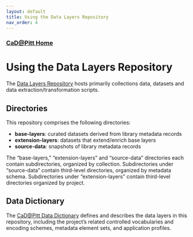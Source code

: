 ```yaml
---
layout: default
title: Using the Data Layers Repository
nav_order: 4
---
```


### [CaD@Pitt Home](http://cadatpitt.github.io)
# Using the Data Layers Repository

The [Data Layers Repository](https://github.com/CaDatPitt/data-layers) hosts primarily collections data, datasets and data extraction/transformation scripts.

## Directories
This repository comprises the following directories:
* **base-layers**: curated datasets derived from library metadata records
* **extension-layers**: datasets that extend/enrich base layers
* **source-data**: snapshots of library metadata records
<!--* **processing-tools**: scripts for extracting and transforming data from library metadata records-->

The “base-layers,” “extension-layers” and “source-data” directories each contain subdirectories, organized by collection. Subdirectories under “source-data” contain third-level directories, organized by metadata schema. Subdirectories under “extension-layers” contain third-level  directories organized by project.

## Data Dictionary
The [CaD@Pitt Data Dictionary](documentation/04-data-dictionary.md) defines and describes the data layers in this repository, including the project’s related controlled vocabularies and encoding schemes, metadata element sets, and application profiles.
